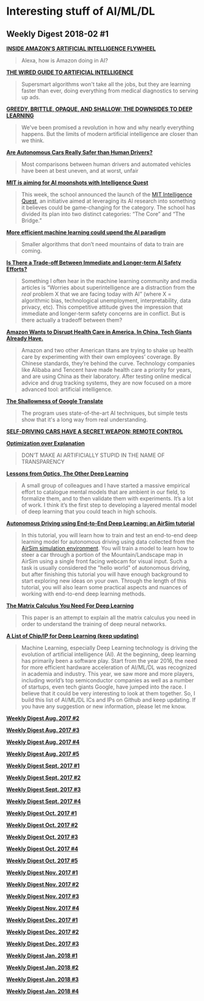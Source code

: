# Interesting stuff of AI/ML/DL

## Weekly Digest 2018-02 \#1



**[INSIDE AMAZON'S ARTIFICIAL INTELLIGENCE FLYWHEEL](https://www.wired.com/story/amazon-artificial-intelligence-flywheel)**
> Alexa, how is Amazon doing in AI?

**[THE WIRED GUIDE TO ARTIFICIAL INTELLIGENCE](https://www.wired.com/story/guide-artificial-intelligence/)**
> Supersmart algorithms won't take all the jobs, but they are learning faster than ever, doing everything from medical diagnostics to serving up ads.

**[GREEDY, BRITTLE, OPAQUE, AND SHALLOW: THE DOWNSIDES TO DEEP LEARNING](https://www.wired.com/story/greedy-brittle-opaque-and-shallow-the-downsides-to-deep-learning/)**
> We've been promised a revolution in how and why nearly everything happens. But the limits of modern artificial intelligence are closer than we think.

**[Are Autonomous Cars Really Safer than Human Drivers?](https://www.scientificamerican.com/article/are-autonomous-cars-really-safer-than-human-drivers/)**
> Most comparisons between human drivers and automated vehicles have been at best uneven, and at worst, unfair

**[MIT is aiming for AI moonshots with Intelligence Quest](https://techcrunch.com/2018/02/01/mit-is-aiming-for-ai-moonshots-with-intelligence-quest/)**
> This week, the school announced the launch of the [MIT Intelligence Quest](http://news.mit.edu/2018/mit-launches-intelligence-quest-0201), an initiative aimed at leveraging its AI research into something it believes could be game-changing for the category. The school has divided its plan into two distinct categories: “The Core” and “The Bridge.”

**[More efficient machine learning could upend the AI paradigm](https://www.technologyreview.com/s/610095/more-efficient-machine-learning-could-upend-the-ai-paradigm/)**
> Smaller algorithms that don’t need mountains of data to train are coming.

**[Is There a Trade-off Between Immediate and Longer-term AI Safety Efforts?](https://futureoflife.org/2018/01/29/trade-off-immediate-longer-term-ai-safety-efforts/)**
> Something I often hear in the machine learning community and media articles is “Worries about superintelligence are a distraction from the *real* problem X that we are facing today with AI” (where X = algorithmic bias, technological unemployment, interpretability, data privacy, etc). This competitive attitude gives the impression that immediate and longer-term safety concerns are in conflict. But is there actually a tradeoff between them?

**[Amazon Wants to Disrupt Health Care in America. In China, Tech Giants Already Have.](https://www.nytimes.com/2018/01/31/technology/amazon-china-health-care-ai.html)**
> Amazon and two other American titans are trying to shake up health care by experimenting with their own employees’ coverage. By Chinese standards, they’re behind the curve.
> Technology companies like Alibaba and Tencent have made health care a priority for years, and are using China as their laboratory. After testing online medical advice and drug tracking systems, they are now focused on a more advanced tool: artificial intelligence.

**[The Shallowness of Google Translate](https://www.theatlantic.com/technology/archive/2018/01/the-shallowness-of-google-translate/551570/)**
> The program uses state-of-the-art AI techniques, but simple tests show that it's a long way from real understanding.

**[SELF-DRIVING CARS HAVE A SECRET WEAPON: REMOTE CONTROL](https://www.wired.com/story/phantom-teleops)**

**[Optimization over Explanation](https://medium.com/berkman-klein-center/optimization-over-explanation-41ecb135763d)**
> DON’T MAKE AI ARTIFICIALLY STUPID IN THE NAME OF TRANSPARENCY

**[Lessons from Optics, The Other Deep Learning](http://www.argmin.net/2018/01/25/optics/)**
> A small group of colleagues and I have started a massive empirical effort to catalogue mental models that are ambient in our field, to formalize them, and to then validate them with experiments. It’s a lot of work. I think it’s the first step to developing a layered mental model of deep learning that you could teach in high schools.

**[Autonomous Driving using End-to-End Deep Learning: an AirSim tutorial](https://github.com/Microsoft/AutonomousDrivingCookbook/tree/master/AirSimE2EDeepLearning)**
> In this tutorial, you will learn how to train and test an end-to-end deep learning model for autonomous driving using data collected from the [AirSim simulation environment](https://github.com/Microsoft/AirSim). You will train a model to learn how to steer a car through a portion of the Mountain/Landscape map in AirSim using a single front facing webcam for visual input. Such a task is usually considered the "hello world" of autonomous driving, but after finishing this tutorial you will have enough background to start exploring new ideas on your own. Through the length of this tutorial, you will also learn some practical aspects and nuances of working with end-to-end deep learning methods.

**[The Matrix Calculus You Need For Deep Learning](http://parrt.cs.usfca.edu/doc/matrix-calculus/index.html)**
> This paper is an attempt to explain all the matrix calculus you need in order to understand the training of deep neural networks. 

**[A List of Chip/IP for Deep Learning (keep updating)](https://basicmi.github.io/Deep-Learning-Processor-List/)**
> Machine Learning, especially Deep Learning technology is driving the evolution of artificial intelligence (AI). At the beginning, deep learning has primarily been a software play. Start from the year 2016, the need for more efficient hardware acceleration of AI/ML/DL was recognized in academia and industry. This year, we saw more and more players, including world’s top semiconductor companies as well as a number of startups, even tech giants Google, have jumped into the race. I believe that it could be very interesting to look at them together. So, I build this list of AI/ML/DL ICs and IPs on Github and keep updating. If you have any suggestion or new information, please let me know.

**[Weekly Digest Aug. 2017 \#2](https://github.com/basicmi/Machine-Learning-Articles/blob/master/WeeklyDigest2017-08_2.md)**

**[Weekly Digest Aug. 2017 \#3](https://github.com/basicmi/Machine-Learning-Articles/blob/master/WeeklyDigest2017-08_3.md)**

**[Weekly Digest Aug. 2017 \#4](https://github.com/basicmi/Machine-Learning-Articles/blob/master/WeeklyDigest2017-08_4.md)**

**[Weekly Digest Aug. 2017 \#5](https://github.com/basicmi/Machine-Learning-Articles/blob/master/WeeklyDigest2017-08_5.md)**

**[Weekly Digest Sept. 2017 \#1](https://github.com/basicmi/Machine-Learning-Articles/blob/master/WeeklyDigest2017-09_1.md)**

**[Weekly Digest Sept. 2017 \#2](https://github.com/basicmi/Machine-Learning-Articles/blob/master/WeeklyDigest2017-09_2.md)**

**[Weekly Digest Sept. 2017 \#3](https://github.com/basicmi/Machine-Learning-Articles/blob/master/WeeklyDigest2017-09_3.md)**

**[Weekly Digest Sept. 2017 \#4](https://github.com/basicmi/Machine-Learning-Articles/blob/master/WeeklyDigest2017-09_4.md)**

**[Weekly Digest Oct. 2017 \#1](https://github.com/basicmi/Machine-Learning-Articles/blob/master/WeeklyDigest2017-10_1.md)**

**[Weekly Digest Oct. 2017 \#2](https://github.com/basicmi/Machine-Learning-Articles/blob/master/WeeklyDigest2017-10_2.md)**

**[Weekly Digest Oct. 2017 \#3](https://github.com/basicmi/Machine-Learning-Articles/blob/master/WeeklyDigest2017-10_3.md)**

**[Weekly Digest Oct. 2017 \#4](https://github.com/basicmi/Machine-Learning-Articles/blob/master/WeeklyDigest2017-10_4.md)**

**[Weekly Digest Oct. 2017 \#5](https://github.com/basicmi/Machine-Learning-Articles/blob/master/WeeklyDigest2017-10_5.md)**

**[Weekly Digest Nov. 2017 \#1](https://github.com/basicmi/Machine-Learning-Articles/blob/master/WeeklyDigest2017-11_1.md)**

**[Weekly Digest Nov. 2017 \#2](https://github.com/basicmi/Machine-Learning-Articles/blob/master/WeeklyDigest2017-11_2.md)**

**[Weekly Digest Nov. 2017 \#3](https://github.com/basicmi/Machine-Learning-Articles/blob/master/WeeklyDigest2017-11_3.md)**

**[Weekly Digest Nov. 2017 \#4](https://github.com/basicmi/Machine-Learning-Articles/blob/master/WeeklyDigest2017-11_4.md)**

**[Weekly Digest Dec. 2017 \#1](https://github.com/basicmi/Machine-Learning-Articles/blob/master/WeeklyDigest2017-12_1.md)**

**[Weekly Digest Dec. 2017 \#2](https://github.com/basicmi/Machine-Learning-Articles/blob/master/WeeklyDigest2017-12_2.md)**

**[Weekly Digest Dec. 2017 \#3](https://github.com/basicmi/Machine-Learning-Articles/blob/master/WeeklyDigest2017-12_3.md)**

**[Weekly Digest Jan. 2018 \#1](https://github.com/basicmi/Machine-Learning-Articles/blob/master/WeeklyDigest2018-01_1.md)**

**[Weekly Digest Jan. 2018 \#2](https://github.com/basicmi/Machine-Learning-Articles/blob/master/WeeklyDigest2018-01_2.md)**

**[Weekly Digest Jan. 2018 \#3](https://github.com/basicmi/Machine-Learning-Articles/blob/master/WeeklyDigest2018-01_3.md)**

**[Weekly Digest Jan. 2018 \#4](https://github.com/basicmi/Machine-Learning-Articles/blob/master/WeeklyDigest2018-01_4.md)**
